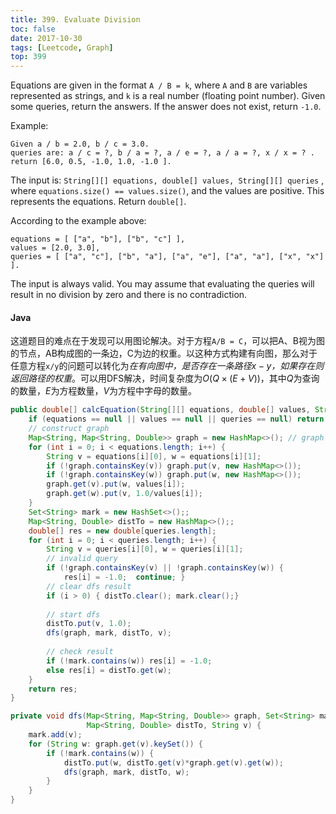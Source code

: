 ```yaml
---
title: 399. Evaluate Division
toc: false
date: 2017-10-30
tags: [Leetcode, Graph]
top: 399
---
```


Equations are given in the format `A / B = k`, where `A` and `B` are variables represented as strings, and `k` is a real number (floating point number). Given some queries, return the answers. If the answer does not exist, return `-1.0`.

Example:
```
Given a / b = 2.0, b / c = 3.0. 
queries are: a / c = ?, b / a = ?, a / e = ?, a / a = ?, x / x = ? . 
return [6.0, 0.5, -1.0, 1.0, -1.0 ].
```

The input is: `String[][] equations, double[] values, String[][] queries` , where `equations.size() == values.size()`, and the values are positive. This represents the equations. Return `double[]`.

According to the example above:

```
equations = [ ["a", "b"], ["b", "c"] ],
values = [2.0, 3.0],
queries = [ ["a", "c"], ["b", "a"], ["a", "e"], ["a", "a"], ["x", "x"] ]. 
```

The input is always valid. You may assume that evaluating the queries will result in no division by zero and there is no contradiction.


#### Java

这道题目的难点在于发现可以用图论解决。对于方程`A/B = C`，可以把A、B视为图的节点，AB构成图的一条边，C为边的权重。以这种方式构建有向图，那么对于任意方程`x/y`的问题可以转化为*在有向图中，是否存在一条路径$x-y$，如果存在则返回路径的权重*。可以用DFS解决，时间复杂度为$O(Q\times(E+V))$，其中$Q$为查询的数量，$E$为方程数量，$V$为方程中字母的数量。

```Java
public double[] calcEquation(String[][] equations, double[] values, String[][] queries) {
    if (equations == null || values == null || queries == null) return new double[]{};
    // construct graph
    Map<String, Map<String, Double>> graph = new HashMap<>(); // graph
    for (int i = 0; i < equations.length; i++) {
        String v = equations[i][0], w = equations[i][1];
        if (!graph.containsKey(v)) graph.put(v, new HashMap<>());
        if (!graph.containsKey(w)) graph.put(w, new HashMap<>());
        graph.get(v).put(w, values[i]);
        graph.get(w).put(v, 1.0/values[i]);
    }
    Set<String> mark = new HashSet<>();;
    Map<String, Double> distTo = new HashMap<>();;
    double[] res = new double[queries.length];
    for (int i = 0; i < queries.length; i++) {
        String v = queries[i][0], w = queries[i][1];
        // invalid query
        if (!graph.containsKey(v) || !graph.containsKey(w)) {
            res[i] = -1.0;  continue; }
        // clear dfs result
        if (i > 0) { distTo.clear(); mark.clear();}
        
        // start dfs
        distTo.put(v, 1.0);
        dfs(graph, mark, distTo, v);
        
        // check result
        if (!mark.contains(w)) res[i] = -1.0;
        else res[i] = distTo.get(w);
    }
    return res;
}

private void dfs(Map<String, Map<String, Double>> graph, Set<String> mark,
                 Map<String, Double> distTo, String v) {
    mark.add(v);
    for (String w: graph.get(v).keySet()) {
        if (!mark.contains(w)) {
            distTo.put(w, distTo.get(v)*graph.get(v).get(w));
            dfs(graph, mark, distTo, w);
        }
    }
}
```